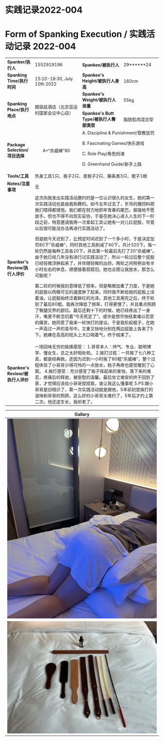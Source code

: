 # 实践记录2022-004

# Form of Spanking Execution / 实践活动记录 2022-004

<table>
    <tr>
        <td><b>Spanker/执行人</b></td>
        <td>1552919196</td>
        <td><b>Spankee/被执行人</b></td>
        <td>29******24</td>
    </tr>
    <tr>
        <td><b>Spanking Time/执行时间</b></td>
        <td>15:10-18:30, July 10th 2022</td>
        <td><b>Spankee's Height/被执行人身高</b></td>
        <td>160cm</td>
    </tr>
    <tr>
        <td rowspan=2><b>Spanking Place/执行地点</b></td>
        <td rowspan=2>朗丽兹酒店（北京亚运村国家会议中心店）</td>
        <td><b>Spankee's Weight/被执行人体重</b></td>
        <td>55kg</td>
    </tr> 
    <tr>
        <td><b>Spankee's Butt Type/被执行人臀部类型</b></td>
        <td>脂肪肌肉混合型</td>
    </tr>
    <tr>
        <td><b>Package Selection/项目选择</b></td>
        <td style="text-align: center;">A+“杀威棒”80</td>
        <td colspan =2>
        A. Discipline & Punishment/管教惩罚

B. Fascinating Games/快乐游戏

C. Role Play/角色扮演

D. Greenhand Guide/新手上路
        </td>
    </tr>
    <tr>
        <td><b>Tools/工具</b></td>
        <td colspan=3>热身工具1只、板子2只、皮板子2只、藤条类3只、棍子1根</td>
    </tr>
    <tr>
        <td><b>Notes/注意事项</b></td>
        <td colspan=3>无</td>
    </tr>
    <tr>
        <td><b>Spanker's Review/执行人评价</b></td>
        <td colspan=3>这次向我发出实践活动邀约的是一位认识很久的女生，她的第一次实践活动也是由我执鞭的。如今五年过去了，岁月的猪饲料把我们喂得都很饱。我们都在努力地抓牢青春的尾巴，倔强地不愿放手。但也不得不向现实妥协，于是在她决心进入人生的下一阶段之前，特意邀请我再一次拿起工具让她有一对儿红屁股，毕竟以后很可能没办法再进行实践活动了。

但是她今天迟到了，比预定时间迟到了一个多小时，于是决定加罚80下”杀威棒“，同时其他工具削减了40下，共计320下。每一轮仍然是每种工具各20下，并且第一轮最后先打了20”杀威棒“。由于她已经几年没有进行过实践活动了，所以一轮过后整个屁股已经轻微浮肿起来了，并伴随轻微的出痧。两轮之间照例会有半小时左右的休息，顺便接着叙叙旧。她也企图让我放水，那怎么可能呢？

第二轮的时候我刻意降低了频率，但是略微加重了力度，于是她的屁股以肉眼可见的速度肿了起来。同时我不断给她的屁股上涂着油，让屁股始终泛着鲜红的光泽。其他工具用完之后，终于轮到了最后60棍。我再次降低了频率，打得更慢了，并且重点照顾了臀腿交界的部位。最后还剩十下的时候，她已经疼出了一身汗，嘴里不断念叨着“今天死定了”。或许是想尽快结束难以忍受的痛苦，她同意了我来一轮快打的提议。于是我抡起棍子，在她一声高过一声的哀号中，又重又快地分别在两边屁股上各来了5下。她瘫在高高的枕头上大口喘着气，终于结束了。
        </td>
    </tr>
    <tr>
        <td><b>Spankee's Review/被执行人评价 </b></td>
        <td colspan=3>一场回味无穷的挨揍感受：
1.哥哥本人：帅气、专业、聪明博学、懂女生，总之太好相处啦。
2.挨打过程：一共挨了七八种工具，都是经典款。还因为迟到一小时挨了80棍“杀威棒”，整个过程体验了小哥哥少得可怜的一点放水，桃子再疼也感觉暖到了心窝。
4.挨打感受：充分感受了板子挥起来的害怕，落下来的难忍，疼痛后的释放，被安慰的温馨。最后坐立难安的终于回到了家，才觉得应该给小哥哥捏捏肩，谁让我这么懂事呢
5.PS:跟小哥哥是旧相识了，第一次实践活动就是跟他，5年前初尝挨打的滋味和哥哥的照顾。这么好的小哥哥太难约了，5年后才约上第二次。他还逆生长，我却老了。</td>
    </tr>
</table>

|**Gallary**|
|---|
|![冷敷图](/images/2022-004.jpg "冷敷")
![工具图](/images/tools-2022-004.jpg "工具")|
